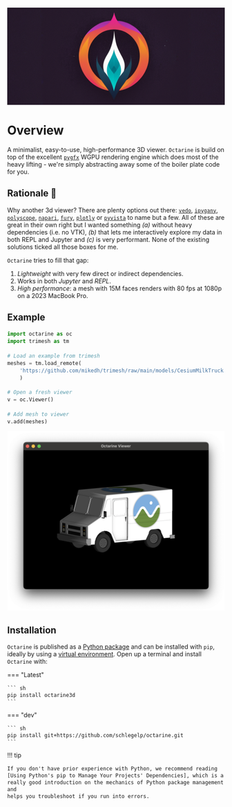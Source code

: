 ![banner](_static/octarine_logo_banner.png)

# Overview
A minimalist, easy-to-use, high-performance 3D viewer. `Octarine` is build on top of the excellent
[`pygfx`](https://github.com/pygfx/pygfx) WGPU rendering engine which does most of the heavy lifting - we're simply
abstracting away some of the boiler plate code for you.

## Rationale :thought_balloon:
Why another 3d viewer? There are plenty options out there:
[`vedo`](https://github.com/marcomusy/vedo), [`ipygany`](https://github.com/jupyter-widgets-contrib/ipygany), [`polyscope`](https://github.com/nmwsharp/polyscope), [`napari`](https://github.com/napari/napari), [`fury`](https://github.com/fury-gl/fury), [`plotly`](https://github.com/plotly/plotly.py) or [`pyvista`](https://github.com/pyvista/pyvista) to name but a few. All of these are great in their own right but I wanted something *(a)* without heavy dependencies (i.e. no VTK), *(b)* that lets me interactively explore my data in both REPL and Jupyter and *(c)* is very performant. None of the existing solutions ticked all those boxes for me.

`Octarine` tries to fill that gap:

1. _Lightweight_ with very few direct or indirect dependencies.
2. Works in both _Jupyter_ and _REPL_.
3. _High performance_: a mesh with 15M faces renders with 80 fps at 1080p on a 2023 MacBook Pro.

## Example

```python
import octarine as oc
import trimesh as tm

# Load an example from trimesh
meshes = tm.load_remote(
    'https://github.com/mikedh/trimesh/raw/main/models/CesiumMilkTruck.glb'
    )

# Open a fresh viewer
v = oc.Viewer()

# Add mesh to viewer
v.add(meshes)
```

![example](_static/milktruck_example.png)

## Installation

`Octarine` is published as a [Python package] and can be installed with
`pip`, ideally by using a [virtual environment]. Open up a terminal and install
`Octarine` with:

=== "Latest"

    ``` sh
    pip install octarine3d
    ```

=== "dev"

    ``` sh
    pip install git+https://github.com/schlegelp/octarine.git
    ```

!!! tip

    If you don't have prior experience with Python, we recommend reading
    [Using Python's pip to Manage Your Projects' Dependencies], which is a
    really good introduction on the mechanics of Python package management and
    helps you troubleshoot if you run into errors.

  [Python package]: https://pypi.org/project/octarine3d/
  [virtual environment]: https://realpython.com/what-is-pip/#using-pip-in-a-python-virtual-environment
  [semantic versioning]: https://semver.org/
  [upgrade to the next major version]: upgrade.md
  [Markdown]: https://python-markdown.github.io/
  [Pygments]: https://pygments.org/
  [Python Markdown Extensions]: https://facelessuser.github.io/pymdown-extensions/
  [Using Python's pip to Manage Your Projects' Dependencies]: https://realpython.com/what-is-pip/